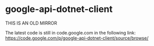 google-api-dotnet-client
========================
THIS IS AN OLD MIRROR


The latest code is still in code.google.com in the following link:
https://code.google.com/p/google-api-dotnet-client/source/browse/

